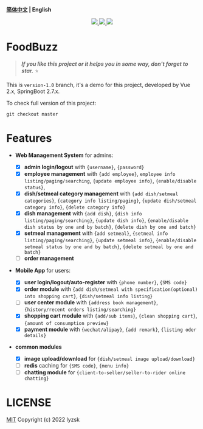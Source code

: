 **[简体中文](./README.CN.md) | English**

<p align="center">
    <a href="https://github.com/lyzsk/food-buzz/blob/master/LICENSE">
        <img src="https://img.shields.io/github/license/lyzsk/food-buzz.svg?style=plastic&logo=github" />
    </a>
    <a href="https://github.com/lyzsk/food-buzz/members">
        <img src="https://img.shields.io/github/forks/lyzsk/food-buzz.svg?style=plastic&logo=github" />
    </a>
    <a href="https://github.com/lyzsk/food-buzz/stargazers">
        <img src="https://img.shields.io/github/stars/lyzsk/food-buzz.svg?style=plastic&logo=github" />
    </a>
</p>

# FoodBuzz

> **_If you like this project or it helps you in some way, don't forget to star._** :star:

This is `version-1.0` branch, it's a demo for this project, developed by Vue 2.x, SpringBoot 2.7.x.

To check full version of this project:

```git
git checkout master
```

# Features

-   **Web Management System** for admins:

    -   [x] **admin login/logout** with `{username}`, `{password}`
    -   [x] **employee management** with `{add employee}`, `employee info listing/paging/searching`, `{update employee info}`, `{enable/disable status}`,
    -   [x] **dish/setmeal category management** with `{add dish/setmeal categories}`, `{category info listing/paging}`, `{update dish/setmeal category info}`, `{delete category info}`
    -   [x] **dish management** with `{add dish}`, `{dish info listing/paging/searching}`, `{update dish info}`, `{enable/disable dish status by one and by batch}`, `{delete dish by one and batch}`
    -   [x] **setmeal management** with `{add setmeal}`, `{setmeal info listing/paging/searching}`, `{update setmeal info}`, `{enable/disable setmeal status by one and by batch}`, `{delete setmeal by one and batch}`
    -   [ ] **order management**

-   **Mobile App** for users:

    -   [x] **user login/logout/auto-register** with `{phone number}`, `{SMS code}`
    -   [x] **order module** with `{add dish/setmeal with specification(optional) into shopping cart}`, `{dish/setmeal info listing}`
    -   [ ] **user center module** with `{address book management}`, `{history/recent orders listing/searching}`
    -   [x] **shopping cart module** with `{add/sub items}`, `{clean shopping cart}`, `{amount of consumption preview}`
    -   [x] **payment module** with `{wechat/alipay}`, `{add remark}`, `{listing oder details}`

-   **common modules**

    -   [x] **image upload/download** for `{dish/setmeal image upload/download}`
    -   [ ] **redis** caching for `{SMS code}`, `{menu info}`
    -   [ ] **chatting module** for `{client-to-seller/seller-to-rider online chatting}`

# LICENSE

[MIT] Copyright (c) 2022 lyzsk

[mit]: https://github.com/lyzsk/food-buzz/blob/master/LICENSE
